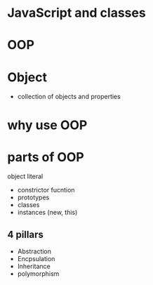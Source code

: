 # JavaScript and classes


# OOP

# Object
- collection of objects and properties 

# why use OOP

# parts of OOP
object literal

- constrictor fucntion
- prototypes
- classes
- instances (new, this)

## 4 pillars 
* Abstraction
* Encpsulation
* Inheritance
* polymorphism 
